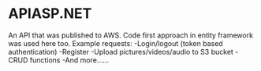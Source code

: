 # APIASP.NET
An API that was published to AWS. Code first approach in entity framework was used here too. 
Example requests:
  -Login/logout (token based authentication)
  -Register
  -Upload pictures/videos/audio to S3 bucket
  -CRUD functions
  -And more......
